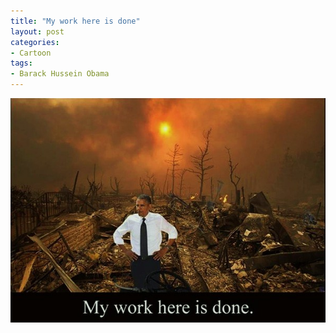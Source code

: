 ```yaml
---
title: "My work here is done"
layout: post
categories:
- Cartoon
tags:
- Barack Hussein Obama
---
```


![My work here is done](/assets/img/2014/06/my-work-here-is-done.jpg)
